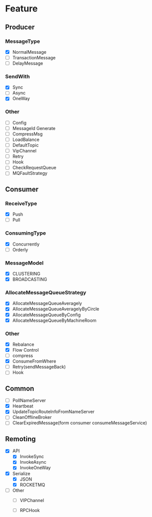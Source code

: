 # Feature

## Producer

### MessageType
- [x] NormalMessage
- [ ] TransactionMessage
- [ ] DelayMessage

### SendWith    
- [x] Sync
- [ ] Async
- [x] OneWay

### Other    
- [ ] Config
- [ ] MessageId Generate
- [ ] CompressMsg
- [ ] LoadBalance
- [ ] DefaultTopic
- [ ] VipChannel
- [ ] Retry
- [ ] Hook
- [ ] CheckRequestQueue
- [ ] MQFaultStrategy

## Consumer

### ReceiveType
- [x] Push
- [ ] Pull

### ConsumingType
- [x] Concurrently
- [ ] Orderly

### MessageModel
- [x] CLUSTERING
- [x] BROADCASTING
    
### AllocateMessageQueueStrategy
- [x] AllocateMessageQueueAveragely
- [x] AllocateMessageQueueAveragelyByCircle
- [X] AllocateMessageQueueByConfig
- [X] AllocateMessageQueueByMachineRoom

### Other
- [x] Rebalance
- [x] Flow Control
- [ ] compress
- [x] ConsumeFromWhere
- [ ] Retry(sendMessageBack)
- [ ] Hook

## Common
- [ ] PollNameServer
- [x] Heartbeat
- [x] UpdateTopicRouteInfoFromNameServer
- [ ] CleanOfflineBroker
- [ ] ClearExpiredMessage(form consumer consumeMessageService)
    
## Remoting
- [x] API
    - [x] InvokeSync
    - [x] InvokeAsync
    - [x] InvokeOneWay
- [x] Serialize
    - [x] JSON
    - [x] ROCKETMQ
- [ ] Other
    - [ ] VIPChannel
    - [ ] RPCHook
    